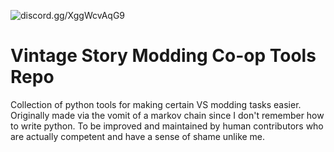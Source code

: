 ![discord.gg/XggWcvAqG9]([https://github.com/HugoCortell/vs_rptts/blob/main/media/coopinvite.png])

# Vintage Story Modding Co-op Tools Repo
Collection of python tools for making certain VS modding tasks easier. Originally made via the vomit of a markov chain since I don't remember how to write python.
To be improved and maintained by human contributors who are actually competent and have a sense of shame unlike me.
